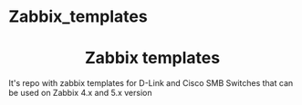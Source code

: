 # Zabbix_templates
 <h1 align="center"> Zabbix templates
 </h1>

It's repo with zabbix templates for D-Link and Cisco SMB Switches that can be used on Zabbix 4.x and 5.x version
